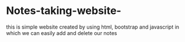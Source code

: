 # Notes-taking-website-
this is simple website created by using html, bootstrap and javascript in which we can easily add and delete our notes
